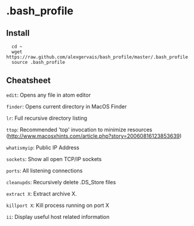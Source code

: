 # .bash_profile

## Install

```
  cd ~
  wget https://raw.github.com/alexgervais/bash_profile/master/.bash_profile
  source .bash_profile
```

## Cheatsheet

`edit`: Opens any file in atom editor

`finder`: Opens current directory in MacOS Finder

`lr`: Full recursive directory listing

`ttop`:  Recommended 'top' invocation to minimize resources (http://www.macosxhints.com/article.php?story=20060816123853639)

`whatismyip`: Public IP Address

`sockets`: Show all open TCP/IP sockets

`ports`: All listening connections

`cleanupds`: Recursively delete .DS_Store files

`extract X`: Extract archive X.

`killport X`: Kill process running on port X

`ii`:  Display useful host related information

